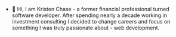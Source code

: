 - 👋 Hi, I am Kristen Chase - a former financial professional turned software developer. After spending nearly a decade working in investment consulting I decided to change careers and focus on something I was truly passionate about - web development. 
 


<!---
kchasepdx/kchasepdx is a ✨ special ✨ repository because its `README.md` (this file) appears on your GitHub profile.
You can click the Preview link to take a look at your changes.
--->
